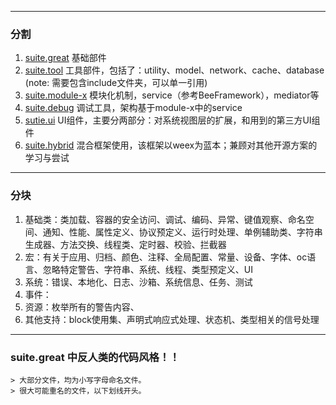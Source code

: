 ----------
### 分割

1. [suite.great](https://github.com/BinaryArtists/suite.great)
	基础部件
2. [suite.tool](https://github.com/BinaryArtists/suite.tool)
	工具部件，包括了：utility、model、network、cache、database
	(note: 需要包含include文件夹，可以单一引用)
3. [suite.module-x](https://github.com/BinaryArtists/suite.module-x)
	模块化机制，service（参考BeeFramework），mediator等
4. [suite.debug](https://github.com/BinaryArtists/suite.debug)
	调试工具，架构基于module-x中的service
6. [sutie.ui](https://github.com/BinaryArtists/suite.compo)
	UI组件，主要分两部分：对系统视图层的扩展，和用到的第三方UI组件
7. [suite.hybrid](https://github.com/BinaryArtists/suite.hybrid)
	混合框架使用，该框架以weex为蓝本；兼顾对其他开源方案的学习与尝试

----------
### 分块

1. 基础类：类加载、容器的安全访问、调试、编码、异常、键值观察、命名空间、通知、性能、属性定义、协议预定义、运行时处理、单例辅助类、字符串生成器、方法交换、线程类、定时器、校验、拦截器
2. 宏：有关于应用、归档、颜色、注释、全局配置、常量、设备、字体、oc语言、忽略特定警告、字符串、系统、线程、类型预定义、UI
3. 系统：错误、本地化、日志、沙箱、系统信息、任务、测试
4. 事件：
5. 资源：枚举所有的警告内容、
6. 其他支持：block使用集、声明式响应式处理、状态机、类型相关的信号处理

----------
### suite.great 中反人类的代码风格！！

	> 大部分文件，均为小写字母命名文件。
	> 很大可能重名的文件，以下划线开头。
